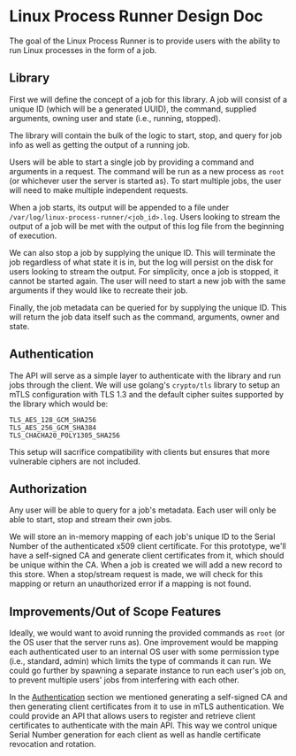 # Linux Process Runner Design Doc

The goal of the Linux Process Runner is to provide users
with the ability to run Linux processes in the form of a job.

## Library

First we will define the concept of a job for this library. A job will
consist of a unique ID (which will be a generated UUID), the command, supplied 
arguments, owning user and state (i.e., running, stopped).

The library will contain the bulk of the logic to start, stop, and query
for job info as well as getting the output of a running job.

Users will be able to start a single job by providing a command and arguments
in a request. The command will be run as a new process as `root` (or whichever user the server is 
started as). To start multiple jobs, the user will need to make multiple independent requests.

When a job starts, its output will be appended to a file under `/var/log/linux-process-runner/<job_id>.log`. 
Users looking to stream the output of a job will be met with the output of this log file
from the beginning of execution.

We can also stop a job by supplying the unique ID. This will terminate the job regardless of
what state it is in, but the log will persist on the disk for users looking to stream the output.
For simplicity, once a job is stopped, it cannot be started again. The user will need to start a new 
job with the same arguments if they would like to recreate their job. 

Finally, the job metadata can be queried for by supplying the unique ID. This will return the
job data itself such as the command, arguments, owner and state.

## Authentication

The API will serve as a simple layer to authenticate with the library and run jobs through the
client. We will use golang's `crypto/tls` library to setup an mTLS configuration with TLS 1.3
and the default cipher suites supported by the library which would be:

```
TLS_AES_128_GCM_SHA256
TLS_AES_256_GCM_SHA384
TLS_CHACHA20_POLY1305_SHA256
```

This setup will sacrifice compatibility with clients but ensures that more vulnerable ciphers
are not included.

## Authorization

Any user will be able to query for a job's metadata. Each user will only be able to start, stop and stream their own jobs.

We will store an in-memory mapping of each job's unique ID to the Serial Number of the authenticated 
x509 client certificate. For this prototype, we'll have a self-signed CA and generate client 
certificates from it, which should be unique within the CA. When a job is created we will add 
a new record to this store. When a stop/stream request is made, we will check for this mapping or 
return an unauthorized error if a mapping is not found.

## Improvements/Out of Scope Features

Ideally, we would want to avoid running the provided commands as `root` (or the OS user that the 
server runs as). One improvement would be mapping each authenticated user to an internal OS user with 
some permission type (i.e., standard, admin) which limits the type of commands it can run. We could 
go further by spawning a separate instance to run each user's job on, to prevent multiple users' jobs 
from interfering with each other.

In the [Authentication](#authentication) section we mentioned generating a self-signed CA and then 
generating client certificates from it to use in mTLS authentication. We could provide an API that
allows users to register and retrieve client certificates to authenticate with the main API.
This way we control unique Serial Number generation for each client as well as handle certificate
revocation and rotation.
